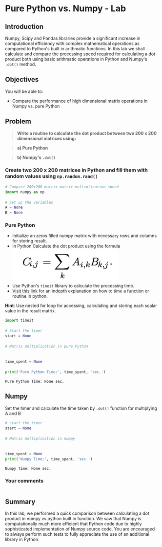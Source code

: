
# Pure Python vs. Numpy - Lab

## Introduction 

Numpy, Scipy and Pandas libraries provide a significant increase in computational efficiency with complex mathematical operations as compared to Python's built in arithmatic functions.  In this lab we shall calculate and compare the processing speed required for calculating a dot product both using basic arithmatic operations in Python and Numpy's `.dot()` method. 

## Objectives
You will be able to:
* Compare the performance of high dimensional matrix operations in Numpy vs. pure Python

## Problem
> **Write a routine to calculate the dot product between two 200 x 200 dimensional matrices using:**

> **a) Pure Python**

> **b) Numpy's `.dot()`**


### Create two 200 x 200 matrices in Python and fill them with random values using `np.random.rand()` 


```python
# Compare 200x200 matrix-matrix multiplication speed
import numpy as np

# Set up the variables
A = None
B = None
```

### Pure Python

* Initialize an zeros filled numpy matrix with necessary rows and columns for storing result. 
* In Python Calculate the dot product using the formula 
![](formula.png)
* Use Python's `timeit` library to calculate the processing time. 
* [Visit this link](https://www.pythoncentral.io/time-a-python-function/) for an indepth explanation on how to time a function or routine in python. 

**Hint**: Use nested for loop for accessing, calculating and storing each scalar value in the result matrix.


```python
import timeit

# Start the timer
start = None

# Matrix multiplication in pure Python


time_spent = None

print('Pure Python Time:', time_spent, 'sec.')
```

    Pure Python Time: None sec.


## Numpy 
Set the timer and calculate the time taken by `.dot()` function for multiplying A and B 



```python
# start the timer
start = None

# Matrix multiplication in numpy


time_spent = None
print('Numpy Time:', time_spent, 'sec.')
```

    Numpy Time: None sec.


### Your comments 

```
```

## Summary

In this lab, we performed a quick comparison between calculating a dot product in numpy vs python built in function. We saw that Numpy is computationally much more efficient that Python code due to highly sophisticated implementation of Numpy source code. You are encouraged to always perform such tests to fully appreciate the use of an additional library in Python. 
